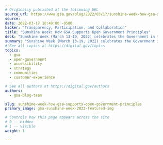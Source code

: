 ```yaml
---
# Originally published at the following URL
source_url: https://www.gsa.gov/blog/2022/03/17/sunshine-week-how-gsa-supports-open-government-principles
source: 
date: 2022-03-17 18:49:00 -0500
kicker: "Transparency, Participation, and Collaboration"
title: "Sunshine Week: How GSA Supports Open Government Principles"
deck: "Sunshine Week (March 13-19, 2022) celebrates the Government in the Sunshine Act, which promotes greater transparency in government activities. Our mission at GSA is to deliver effective and efficient government services for the American people. To do so, we have to be transparent and accessible&mdash;by opening meetings to the public, ensuring that federal buildings and facilities are fully accessible to all people, and making information on documents or pages (web pages, PDFs, newsletters, etc.) open and accessible. Learn about some of our initiatives that best display these principles."
summary: "Sunshine Week (March 13-19, 2022) celebrates the Government in the Sunshine Act, which promotes greater transparency in government activities. Our mission at GSA is to deliver effective and efficient government services for the American people. To do so, we have to be transparent and accessible&mdash;by opening meetings to the public, ensuring that federal buildings and facilities are fully accessible to all people, and making information on documents or pages (web pages, PDFs, newsletters, etc.) open and accessible. Learn about some of our initiatives that best display these principles."
# See all topics at https://digital.gov/topics
topics:
  - gsa
  - open-government
  - accessibility
  - strategy
  - communities
  - customer-experience

# See all authors at https://digital.gov/authors
authors:
  - gsa-blog-team

slug: sunshine-week-how-gsa-supports-open-government-principles
primary_image: gsa-sunshine-week-2022-featured-img

# Controls how this page appears across the site
# 0 -- hidden
# 1 -- visible
weight: 1

---
```

